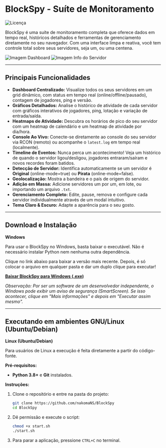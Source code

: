 # BlockSpy - Suíte de Monitoramento
![Licença](https://img.shields.io/github/license/nakomaNS/blockspy?style=for-the-badge)

BlockSpy é uma suíte de monitoramento completa que oferece dados em tempo real, históricos detalhados e ferramentas de gerenciamento diretamente no seu navegador. Com uma interface limpa e reativa, você tem controle total sobre seus servidores, seja um, ou uma centena.

![Imagem Dashboard](https://i.imgur.com/okpOW6t.png)
![Imagem Info do Servidor](https://i.imgur.com/n2nCs2a.png)

---

## Principais Funcionalidades

* **Dashboard Centralizado:** Visualize todos os seus servidores em um grid dinâmico, com status em tempo real (online/offline/pausado), contagem de jogadores, ping e versão.
* **Gráficos Detalhados:** Analise o histórico de atividade de cada servidor com gráficos interativos de jogadores, ping, lotação e variação de entrada/saída.
* **Heatmaps de Atividade:** Descubra os horários de pico do seu servidor com um heatmap de calendário e um heatmap de atividade por dia/hora.
* **Console Ao Vivo:** Conecte-se diretamente ao console do seu servidor via RCON (remoto) ou acompanhe o `latest.log` em tempo real (localmente).
* **Timeline de Eventos:** Nunca perca um acontecimento! Veja um histórico de quando o servidor ligou/desligou, jogadores entraram/saíram e novos recordes foram batidos.
* **Detecção de Servidor:** Identifica automaticamente se um servidor é **Original** (online-mode=true) ou **Pirata** (online-mode=false).
* **Geolocalização:** Mostra a bandeira e o país de origem do servidor.
* **Adição em Massa:** Adicione servidores um por um, em lote, ou importando um arquivo `.txt`.
* **Gerenciamento Completo:** Edite, pause, remova e configure cada servidor individualmente através de um modal intuitivo.
* **Tema Claro & Escuro:** Adapte a aparência para o seu gosto.

---

## Download e Instalação

**Windows**

Para usar o BlockSpy no Windows, basta baixar o executável. Não é necessário instalar Python nem nenhuma outra dependência.

Clique no link abaixo para baixar a versão mais recente. Depois, é só colocar o arquivo em qualquer pasta e dar um duplo clique para executar!

[**Baixar BlockSpy para Windows (.exe)**](https://github.com/nakomaNS/BlockSpy/releases/download/Release/BlockSpy.exe)

*Observação: Por ser um software de um desenvolvedor independente, o Windows pode exibir um aviso de segurança (SmartScreen). Se isso acontecer, clique em "Mais informações" e depois em "Executar assim mesmo".*

---

## Executando em ambientes GNU/Linux (Ubuntu/Debian)

**Linux (Ubuntu/Debian)**

Para usuários de Linux a execução é feita diretamente a partir do código-fonte.

**Pré-requisitos:**
* **Python 3.8+** e **Git** instalados.

**Instruções:**

1.  Clone o repositório e entre na pasta do projeto:
    ```sh
    git clone https://github.com/nakomaNS/BlockSpy
    cd BlockSpy
    ```

2.  Dê permissão e execute o script:
    ```sh
    chmod +x start.sh
    ./start.sh
    ```
    
4.  Para parar a aplicação, pressione `CTRL+C` no terminal.
